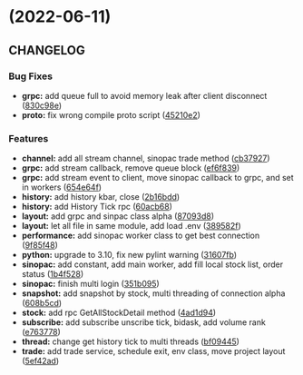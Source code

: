 # (2022-06-11)

## CHANGELOG

### Bug Fixes

* **grpc:** add queue full to avoid memory leak after client disconnect ([830c98e](https://gitlab.tocraw.com/root/toc-sinopac-python/commit/830c98e06b585969a417b2453163b785b6892aba))
* **proto:** fix wrong compile proto script ([45210e2](https://gitlab.tocraw.com/root/toc-sinopac-python/commit/45210e203c0daa3e8224002939c741d01e24d01c))

### Features

* **channel:** add all stream channel, sinopac trade method ([cb37927](https://gitlab.tocraw.com/root/toc-sinopac-python/commit/cb379270f30a30667528bc1b2e10f2d233bb9070))
* **grpc:** add stream callback, remove queue block ([ef6f839](https://gitlab.tocraw.com/root/toc-sinopac-python/commit/ef6f8391205c16802b153edb6743e268c62dc95b))
* **grpc:** add stream event to client, move sinopac callback to grpc, and set in workers ([654e64f](https://gitlab.tocraw.com/root/toc-sinopac-python/commit/654e64fa8421ebb29522fa7a9355327f5bbb1019))
* **history:** add history kbar, close ([2b16bdd](https://gitlab.tocraw.com/root/toc-sinopac-python/commit/2b16bdd2b43f47702a6d4557946d784ba5a193e7))
* **history:** add History Tick rpc ([60acb68](https://gitlab.tocraw.com/root/toc-sinopac-python/commit/60acb6858f7920446689b483622772b68ec292bc))
* **layout:** add grpc and sinpac class alpha ([87093d8](https://gitlab.tocraw.com/root/toc-sinopac-python/commit/87093d8e2b3be1cdbdd969292775d7e05139a9d5))
* **layout:** let all file in same module, add load .env ([389582f](https://gitlab.tocraw.com/root/toc-sinopac-python/commit/389582fb14974fe44ab53283fadbf3969d3990ad))
* **performance:** add sinopac worker class to get best connection ([9f85f48](https://gitlab.tocraw.com/root/toc-sinopac-python/commit/9f85f488d0d1f1ebf028e7a050a7551e337b9cf7))
* **python:** upgrade to 3.10, fix new pylint warning ([31607fb](https://gitlab.tocraw.com/root/toc-sinopac-python/commit/31607fb0dbe8ef8f895836a655e056fd194f9ebb))
* **sinopac:** add constant, add main worker, add fill local stock list, order status ([1b4f528](https://gitlab.tocraw.com/root/toc-sinopac-python/commit/1b4f5287a7325785f6a346aa064a65e4934a06e2))
* **sinopac:** finish multi login ([351b095](https://gitlab.tocraw.com/root/toc-sinopac-python/commit/351b09511ea028d15275326526d613b39c2a8fba))
* **snapshot:** add snapshot by stock, multi threading of connection alpha ([608b5cd](https://gitlab.tocraw.com/root/toc-sinopac-python/commit/608b5cd5d174200ec9d63d6b3ae59f01012d8bc1))
* **stock:** add rpc GetAllStockDetail method ([4ad1d94](https://gitlab.tocraw.com/root/toc-sinopac-python/commit/4ad1d94e31f52e8f0bfbfbe99f94ccd660d59639))
* **subscribe:** add subscribe unscribe tick, bidask, add volume rank ([e763778](https://gitlab.tocraw.com/root/toc-sinopac-python/commit/e76377843d4fba7e10bc57672f506fad9f4fd911))
* **thread:** change get history tick to multi threads ([bf09445](https://gitlab.tocraw.com/root/toc-sinopac-python/commit/bf09445d62c05b5206348cfeb36b4a76967f8ff5))
* **trade:** add trade service, schedule exit, env class, move project layout ([5ef42ad](https://gitlab.tocraw.com/root/toc-sinopac-python/commit/5ef42adfd008c37bd47df9a70da6fea7b93229ff))
